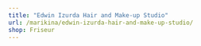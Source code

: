 ```yaml
---
title: "Edwin Izurda Hair and Make-up Studio"
url: /marikina/edwin-izurda-hair-and-make-up-studio/
shop: Friseur
---
```

